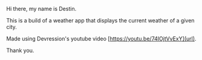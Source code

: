 Hi there, my name is Destin.

This is a build of a weather app that displays the current weather of a given city.

Made using Devression's youtube video [https://youtu.be/74IOjtVvExY](url).

Thank you.
